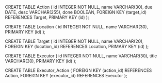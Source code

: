 CREATE TABLE Action (
  id INTEGER NOT NULL,
  name VARCHAR(30),
  due DATE,
  desc VARCHAR(255),
  done BOOLEAN,
  FOREIGN KEY (target_id) REFERENCES Target,
  PRIMARY KEY (id)
);

CREATE TABLE Location (
  id INTEGER NOT NULL,
  name VARCHAR(30),
  PRIMARY KEY (id)
);

CREATE TABLE Target (
  id INTEGER NOT NULL,
  name VARCHAR(20),
  FOREIGN KEY (location_id) REFERENCES Location,
  PRIMARY KEY (id)
);

CREATE TABLE Executor (
  id INTEGER NOT NULL,
  name VARCHAR(30),
  title VARCHAR(30),
  PRIMARY KEY (id)
);

CREATE TABLE Executor_Action (
  FOREIGN KEY (action_id) REFERENCES Action,
  FOREIGN KEY (executor_id) REFERENCES Executor
);
